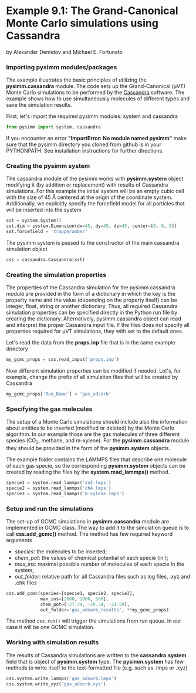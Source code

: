 Example 9.1: The Grand-Canonical Monte Carlo simulations using Cassandra
========================================================================
by Alexander Demidov and Michael E. Fortunato

### Importing pysimm modules/packages

The example illustrates the basic principles of utilizing the **pysimm.cassandra** module. 
The code sets up the Grand-Canonical (&#956;VT) Monte Carlo simulations to be performed by the  [Cassandra](https://cassandra.nd.edu) software. 
The example shows how to use simultaneously molecules of different types and save the simulation results.

First, let's import the required pysimm modules: system and cassandra

```python
from pysimm import system, cassandra
```

If you encounter an error **"ImportError: No module named pysimm"** make sure that the pysimm directory you cloned from github is in your PYTHONPATH. 
See installation instructions for further directions.

### Creating the pysimm system

The cassandra module of the pysimm works with **pysimm.system** object modifying it (by addition or replacement) with results of Cassandra simulations. 
For this example the initial system will be an empty cubic cell with the size of 45 &#8491; centered at the origin of the coordinate system. 
Additionally, we explicitly specify the forcefield model for all particles that will be inserted into the system 

```python
sst = system.System()
sst.dim = system.Dimension(dx=45, dy=45, dz=45, center=[0, 0, 0])
sst.forcefield = 'trappe/amber'
```

The pysimm system is passed to the constructor of the main cassandra simulation object 

```python
css = cassandra.Cassandra(sst)
```

### Creating the simulation properties

The properties of the Cassandra simulation for the pysimm.cassandra module are provided in the form of a dictionary in 
which the key is the property name and the value (depending on the property itself) can be integer, float, string or another dictionary. 
Thus, all required Cassandra simulation properties can be specified directly in the Python run file by creating the dictionary. 
Alternatively, pysimm.cassandra object can read and interpret the proper Cassandra input file. 
If the files does not specify all properties required for &#956;VT simulations, they with set to the default ones. 

Let's read the data from the **props.inp** file that is in the same example directory 

```python
my_gcmc_props = css.read_input('props.inp')
```
Now different simulation properties can be modified if needed. Let's, for example, change the prefix of all simulation files that will be created by Cassandra

```python
my_gcmc_props['Run_Name'] = 'gas_adsorb'
```

### Specifying the gas molecules

The setup of a Monte Carlo simulations should include also the information about entities to be inserted (modified or deleted) by the Monte Carlo algorithm. 
In our example those are the gas molecules of three different species (CO<sub>2</sub>, methane, and m-xylene). 
For the **pysimm.cassandra** module they should be provided in the form of the **pysimm.system** objects.

The example folder contains the LAMMPS files that describe one molecule of each gas specie, 
so the corresponding  **pysimm.system** objects can be created by reading the files by the **system.read_lammps()** method.

```python
specie1 = system.read_lammps('co2.lmps')
specie2 = system.read_lammps('ch4.lmps')
specie3 = system.read_lammps('m-xylene.lmps')
```

### Setup and run the simulations

The set-up of GCMC simulations in **pysimm.cassandra** module are implemented in GCMC class. 
The way to add it to the simulation queue is to call **css.add_gcmc()** method. The method has few required keyword arguments 
* *species*: the molecules to be inserted;
* *chem_pot*: the values of chemical potential of each specie (in );
* *max_ins*: maximal possible number of molecules of each specie in the system;
* *out_folder*: relative path for all Cassandra files such as log files, .xyz and .chk files

```python
css.add_gcmc(species=[specie1, specie2, specie3],
             max_ins=[2000, 1000, 500],
             chem_pot=[-27.34, -29.34, -24.59],
             out_folder='gas_adsorb_results', **my_gcmc_props)
```

The method `css.run()` will trigger the simulations from run queue. In our case it will be one GCMC simulation.


### Working with simulation results

The results of Cassandra simulations are written to the **cassandra.system** field that is object of **pysimm.system** type. 
The **pysimm.system** has few methods to write itself to the text-formatted file (e.g. such as .lmps or .xyz)

```python
css.system.write_lammps('gas_adsorb.lmps')
css.system.write_xyz('gas_adsorb.xyz')
```
